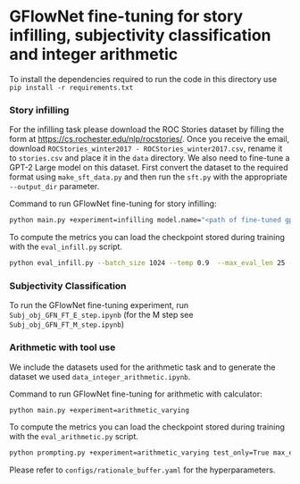 # GFlowNet fine-tuning for story infilling, subjectivity classification and integer arithmetic

To install the dependencies required to run the code in this directory use `pip install -r requirements.txt`



### Story infilling

For the infilling task please download the ROC Stories dataset by filling the form at https://cs.rochester.edu/nlp/rocstories/. Once you receive the email, download  `ROCStories_winter2017 - ROCStories_winter2017.csv`, rename it to `stories.csv` and place it in the `data` directory. We also need to fine-tune a GPT-2 Large model on this dataset. First convert the dataset to the required format using `make_sft_data.py` and then run the `sft.py` with the appropriate `--output_dir` parameter. 

Command to run GFlowNet fine-tuning for story infilling:
```bash
python main.py +experiment=infilling model.name="<path of fine-tuned gpt2>"
```

To compute the metrics you can load the checkpoint stored during training with the `eval_infill.py` script.

```bash
python eval_infill.py --batch_size 1024 --temp 0.9  --max_eval_len 25 --load_checkpoint_path "<path_here>"
```

### Subjectivity Classification

To run the GFlowNet fine-tuning experiment, run `Subj_obj_GFN_FT_E_step.ipynb` (for the M step see `Subj_obj_GFN_FT_M_step.ipynb`)

### Arithmetic with tool use

We include the datasets used for the arithmetic task and to generate the dataset we used `data_integer_arithmetic.ipynb`.


Command to run GFlowNet fine-tuning for arithmetic with calculator:
```bash
python main.py +experiment=arithmetic_varying 
```

To compute the metrics you can load the checkpoint stored during training with the `eval_arithmetic.py` script.

```bash
python prompting.py +experiment=arithmetic_varying test_only=True max_eval_len=22 dataset.test_path=data/arithmetic_with_tool/1digit_3_op+-_test.json use_tools=True limit_capability=2 reward.reward_config.prompt_data.num_points=0 data.num_test=10000 load_checkpoint_path="<path_here>"
```

Please refer to `configs/rationale_buffer.yaml` for the hyperparameters.